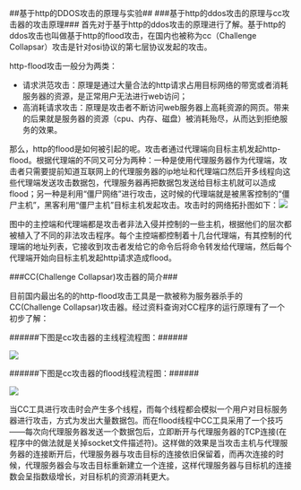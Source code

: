 ##基于http的DDOS攻击的原理与实验##
###基于http的ddos攻击的原理与cc攻击器的攻击原理###
首先对于基于http的ddos攻击的原理进行了解。基于http的ddos攻击也叫做基于http的flood攻击，在国内也被称为cc（Challenge Collapsar）攻击是针对osi协议的第七层协议发起的攻击。

http-flood攻击一般分为两类：

- 请求洪范攻击：原理是通过大量合法的http请求占用目标网络的带宽或者消耗服务器的资源，是正常用户无法进行web访问；
- 高消耗请求攻击：原理是攻击者不断访问web服务器上高耗资源的网页。带来的后果就是服务器的资源（cpu、内存、磁盘）被消耗殆尽，从而达到拒绝服务的效果。

那么，http的flood是如何被引起的呢。攻击者通过代理端向目标主机发起http-flood。根据代理端的不同又可分为两种：一种是使用代理服务器作为代理端，攻击者只需要提前知道互联网上的代理服务器的ip地址和代理端口然后开多线程向这些代理端发送攻击数据包，代理服务器再把数据包发送给目标主机就可以造成flood；另一种是利用“僵尸网络”进行攻击，这时候的代理端就是被黑客控制的“僵尸主机”，黑客利用“僵尸主机”目标主机发起攻击。攻击时的网络拓扑图如下：![](https://github.com/Raztyn/ns/blob/master/2015-2/manhongpeng_taorui_zuotianyi/5.png)

图中的主控端和代理端都是攻击者非法入侵并控制的一些主机，根据他们的层次都被植入了不同的非法攻击程序。每个主控端都控制着十几台代理端，有其控制的代理端的地址列表，它接收到攻击者发给它的命令后将命令转发给代理端，然后每个代理端开始向目标主机发起http请求造成flood。

###CC(Challenge Collapsar)攻击器的简介###

目前国内最出名的的http-flood攻击工具是一款被称为服务器杀手的CC(Challenge Collapsar)攻击器。经过资料查询对CC程序的运行原理有了一个初步了解：

######下图是cc攻击器的主线程流程图：######





![](https://github.com/Raztyn/ns/blob/master/2015-2/manhongpeng_taorui_zuotianyi/6.png)

######下图是cc攻击器的flood线程流程图：######





![](https://github.com/Raztyn/ns/blob/master/2015-2/manhongpeng_taorui_zuotianyi/7.png)


当CC工具进行攻击时会产生多个线程，而每个线程都会模拟一个用户对目标服务器进行攻击，方式为发出大量数据包。而在flood线程中CC工具采用了一个技巧——每次向代理服务器发送一个数据包后，立即断开与代理服务器的TCP连接(在程序中的做法就是关掉socket文件描述符)。这样做的效果是当攻击主机与代理服务器的连接断开后，代理服务器与攻击目标的连接依旧保留着，而再次连接的时候，代理服务器会与攻击目标重新建立一个连接，这样代理服务器与目标机的连接数会呈指数级增长，对目标机的资源消耗更大。